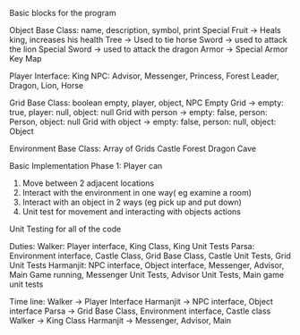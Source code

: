 Basic blocks for the program

Object Base Class: name, description, symbol, print
Special Fruit -> Heals king, increases his health
Tree -> Used to tie horse
Sword -> used to attack the lion
Special Sword -> used to attack the dragon
Armor -> 
Special Armor
Key
Map

Player Interface: King
NPC: Advisor, Messenger, Princess, Forest Leader, Dragon, Lion, Horse


Grid Base Class: boolean empty, player, object, NPC
Empty Grid -> empty: true, player: null, object: null
Grid with person -> empty: false, person: Person, object: null
Grid with object -> empty: false, person: null, object: Object



Environment Base Class: Array of Grids
Castle 
Forest
Dragon Cave

Basic Implementation Phase 1:
Player can 
1. Move between 2 adjacent locations
2. Interact with the environment in one way( eg examine a room)
3. Interact with an object in 2 ways (eg pick up and put down)
4. Unit test for movement and interacting with objects actions

Unit Testing for all of the code


Duties:
Walker: Player interface, King Class, King Unit Tests
Parsa: Environment interface, Castle Class, Grid Base Class, Castle Unit Tests, Grid Unit Tests
Harmanjit: NPC interface, Object interface, Messenger, Advisor, Main Game running, Messenger Unit Tests, Advisor Unit Tests, Main game unit tests

Time line:
Walker -> Player Interface 
Harmanjit -> NPC interface, Object interface
Parsa -> Grid Base Class, Environment interface, Castle class
Walker -> King Class
Harmanjit -> Messenger, Advisor, Main
